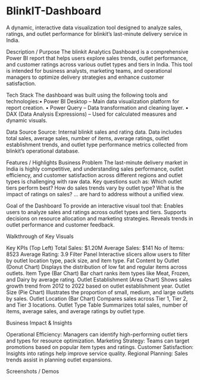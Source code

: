 # BlinkIT-Dashboard 
A dynamic, interactive data visualization tool designed to analyze sales, ratings, and outlet performance for blinkit’s last-minute delivery service in India.

Description / Purpose
The blinkit Analytics Dashboard is a comprehensive Power BI report that helps users explore sales trends, outlet performance, and customer ratings across various outlet types and tiers in India. This tool is intended for business analysts, marketing teams, and operational managers to optimize delivery strategies and enhance customer satisfaction.

Tech Stack
The dashboard was built using the following tools and technologies:• Power BI Desktop – Main data visualization platform for report creation.
• Power Query – Data transformation and cleaning layer.
•  DAX (Data Analysis Expressions) – Used for calculated measures and dynamic visuals.

Data Source
Source: Internal blinkit sales and rating data.
Data includes total sales, average sales, number of items, average ratings, outlet establishment trends, and outlet type performance metrics collected from blinkit’s operational database.

Features / Highlights
Business Problem
The last-minute delivery market in India is highly competitive, and understanding sales performance, outlet efficiency, and customer satisfaction across different regions and outlet types is challenging with raw data.
Key questions such as: Which outlet tiers perform best? How do sales trends vary by outlet type? What is the impact of ratings on sales? … are hard to address without a unified view.

Goal of the Dashboard
To provide an interactive visual tool that:
Enables users to analyze sales and ratings across outlet types and tiers.
Supports decisions on resource allocation and marketing strategies.
Reveals trends in outlet performance and customer feedback.

Walkthrough of Key Visuals

Key KPIs (Top Left) Total Sales: $1.20M Average Sales: $141 No of Items: 8523 Average Rating: 3.9
Filter Panel Interactive slicers allow users to filter by outlet location type, pack size, and item type.
Fat Content by Outlet (Donut Chart) Displays the distribution of low fat and regular items across outlets.
Item Type (Bar Chart) Bar chart ranks item types like Meat, Frozen, and Dairy by average rating.
Outlet Establishment (Area Chart) Shows sales growth trend from 2012 to 2022 based on outlet establishment year.
Outlet Size (Pie Chart) Illustrates the proportion of small, medium, and large outlets by sales.
Outlet Location (Bar Chart) Compares sales across Tier 1, Tier 2, and Tier 3 locations.
Outlet Type Table Summarizes total sales, number of items, average sales, and average ratings by outlet type.

Business Impact & Insights

Operational Efficiency: Managers can identify high-performing outlet tiers and types for resource optimization.
Marketing Strategy: Teams can target promotions based on popular item types and ratings.
Customer Satisfaction: Insights into ratings help improve service quality.
Regional Planning: Sales trends assist in planning outlet expansions.

Screenshots / Demos



